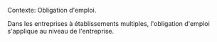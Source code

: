Contexte: Obligation d'emploi.

Dans les entreprises à établissements multiples, l'obligation d'emploi s'applique au niveau de l'entreprise.
